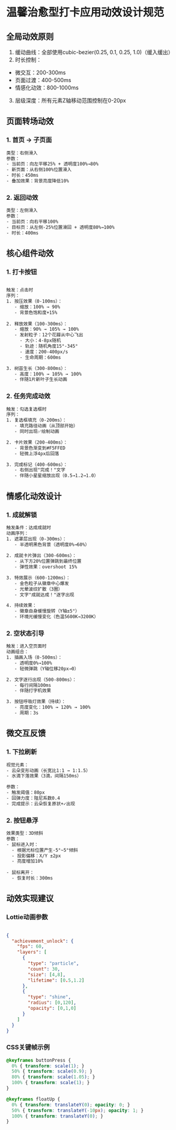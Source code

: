 # 温馨治愈型打卡应用动效设计规范

## 全局动效原则
1. 缓动曲线：全部使用cubic-bezier(0.25, 0.1, 0.25, 1.0)（缓入缓出）
2. 时长控制：
  - 微交互：200-300ms
  - 页面过渡：400-500ms
  - 情感化动效：800-1000ms
3. 层级深度：所有元素Z轴移动范围控制在0-20px

## 页面转场动效

### 1. 首页 → 子页面
```txt
类型：右侧滑入
参数：
- 当前页：向左平移25% + 透明度100%→80%
- 新页面：从右侧100%位置滑入
- 时长：450ms
- 叠加效果：背景亮度降低10%
```

### 2. 返回动效
```txt
类型：左侧滑入
参数：
- 当前页：向右平移100%
- 目标页：从左侧-25%位置滑回 + 透明度80%→100%
- 时长：400ms
```

## 核心组件动效

### 1. 打卡按钮

```txt 

触发：点击时
序列：
1. 按压效果（0-100ms）：
   - 缩放：100% → 90%
   - 背景色饱和度+15%
   
2. 释放效果（100-300ms）：
   - 缩放：90% → 105% → 100%
   - 发射粒子：12个花瓣从中心飞出
     - 大小：4-8px随机
     - 轨迹：随机角度15°-345°
     - 速度：200-400px/s
     - 生命周期：600ms

3. 树苗生长（300-800ms）：
   - 高度：100% → 105% → 100%
   - 伴随1片新叶子生长动画
```

### 2. 任务完成动效
```txt
触发：勾选复选框时
序列：
1. 复选框填充（0-200ms）：
   - 填充路径动画（从顶部开始）
   - 同时出现✅绘制动画

2. 卡片效果（200-400ms）：
   - 背景色渐变到#F5FFED
   - 轻微上浮4px后回落

3. 完成标记（400-600ms）：
   - 右侧出现"完成！"文字
   - 伴随小星星缩放出现（0.5→1.2→1.0）

```

## 情感化动效设计

### 1. 成就解锁
```txt
触发条件：达成成就时
动画序列：
1. 遮罩层出现（0-300ms）：
   - 半透明黑色背景（透明度0%→60%）
   
2. 成就卡片弹出（300-600ms）：
   - 从下方20%位置弹跳到最终位置
   - 弹性效果：overshoot 15%

3. 特效展示（600-1200ms）：
   - 金色粒子从徽章中心爆发
   - 光晕波纹扩散（3圈）
   - 文字"成就达成！"逐字出现

4. 持续效果：
   - 徽章自身缓慢旋转（Y轴±5°）
   - 环境光缓慢变化（色温5600K→3200K）
```

### 2. 空状态引导

```txt
触发：进入空页面时
动画组合：
1. 插画入场（0-500ms）：
   - 透明度0%→100%
   - 轻微弹跳（Y轴位移20px→0）

2. 文字逐行出现（500-800ms）：
   - 每行间隔100ms
   - 伴随打字机效果

3. 按钮呼吸灯效果（持续）：
   - 亮度变化：100% → 120% → 100%
   - 周期：3s
```

## 微交互反馈
### 1. 下拉刷新

```txt
视觉元素：
- 云朵变形动画（长宽比1:1 → 1:1.5）
- 水滴下落效果（3滴，间隔150ms）

参数：
- 触发阈值：80px
- 回弹力度：阻尼系数0.4
- 完成提示：云朵恢复原状+✓出现
```

### 2. 按钮悬浮

```txt
效果类型：3D倾斜
参数：
- 鼠标进入时：
  - 根据光标位置产生-5°~5°倾斜
  - 投影偏移：X/Y ±2px
  - 亮度增加10%
  
- 鼠标离开：
  - 恢复时长：300ms
```

## 动效实现建议

### Lottie动画参数

```json

{
  "achievement_unlock": {
    "fps": 60,
    "layers": [
      {
        "type": "particle",
        "count": 30,
        "size": [4,8],
        "lifetime": [0.5,1.2]
      },
      {
        "type": "shine",
        "radius": [0,120],
        "opacity": [0,1,0]
      }
    ]
  }
}

```

###  CSS关键帧示例

```css
@keyframes buttonPress {
  0% { transform: scale(1); }
  50% { transform: scale(0.9); }
  80% { transform: scale(1.05); }
  100% { transform: scale(1); }
}

@keyframes floatUp {
  0% { transform: translateY(0); opacity: 0; }
  50% { transform: translateY(-10px); opacity: 1; }
  100% { transform: translateY(0); }
}
```